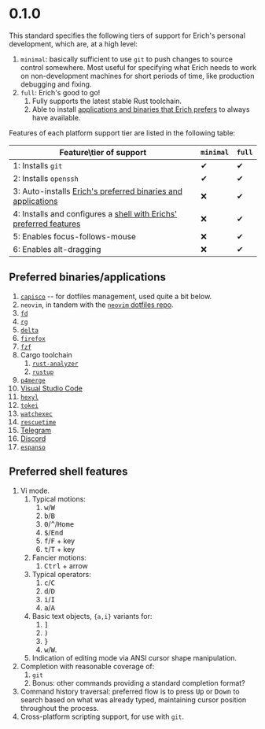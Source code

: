 # 0.1.0

This standard specifies the following tiers of support for Erich's personal
development, which are, at a high level:

1. `minimal`: basically sufficient to use `git` to push changes to source
	control somewhere. Most useful for specifying what Erich needs to work on
	non-development machines for short periods of time, like production
	debugging and fixing.
2. `full`: Erich's good to go!
	1. Fully supports the latest stable Rust toolchain.
	2. Able to install [applications and binaries that Erich
		prefers][preferred-bins] to always have available.

Features of each platform support tier are listed in the following table:

| Feature\tier of support                                                                        | `minimal` | `full` |
| ---------------------------------------------------------------------------------------------- | --------- | ------ |
| 1: Installs `git`                                                                              | ✔         | ✔      |
| 2: Installs `openssh`                                                                          | ✔         | ✔      |
| 3: Auto-installs [Erich's preferred binaries and applications][preferred-bins]                 | ❌        | ✔      |
| 4: Installs and configures a [shell with Erichs' preferred features][preferred-shell-features] | ❌        | ✔      |
| 5: Enables focus-follows-mouse                                                                 | ❌        | ✔      |
| 6: Enables alt-dragging                                                                        | ❌        | ✔      |

[preferred-bins]: #preferred-binaries-applications
[preferred-shell-features]: #preferred-shell-features

## Preferred binaries/applications

1. [`capisco`](https://github.com/erichdongubler/capisco) -- for dotfiles
    management, used quite a bit below.
1. `neovim`, in tandem with the [`neovim` dotfiles
    repo](https://github.com/erichdongubler-dotfiles/neovim).
1. [`fd`](https://github.com/sharkdp/fd)
1. [`rg`](https://github.com/burntsushi/ripgrep)
1. [`delta`](https://github.com/dandavison/delta)
1. [`firefox`](https://firefox.com)
1. [`fzf`](https://github.com/junegunn/fzf)
1. Cargo toolchain
	1. [`rust-analyzer`](https://rust-analyzer.github.io)
	1. [`rustup`](https://rustup.rs)
1. [`p4merge`](https://www.perforce.com/products/helix-core-apps/merge-diff-tool-p4merge)
1. [Visual Studio Code](https://code.visualstudio.com/)
1. [`hexyl`](https://github.com/sharkdp/hexyl)
1. [`tokei`](https://github.com/XAMPPRocky/tokei)
1. [`watchexec`](https://github.com/watchexec/watchexec)
1. [`rescuetime`](https://rescuetime.com)
1. [Telegram](https://telegram.org)
1. [Discord](https://discord.com)
1. [`espanso`](https://espanso.org)

## Preferred shell features

1. Vi mode.
	1. Typical motions:
		1. <kbd>w</kbd>/<kbd>W</kbd>
		1. <kbd>b</kbd>/<kbd>B</kbd>
		1. <kbd>0</kbd>/<kbd>^</kbd>/<kbd>Home</kbd>
		1. <kbd>$</kbd>/<kbd>End</kbd>
		1. <kbd>f</kbd>/<kbd>F</kbd> + key
		1. <kbd>t</kbd>/<kbd>T</kbd> + key
	1. Fancier motions:
		1. <kbd>Ctrl</kbd> + arrow
	1. Typical operators:
		1. <kbd>c</kbd>/<kbd>C</kbd>
		1. <kbd>d</kbd>/<kbd>D</kbd>
		1. <kbd>i</kbd>/<kbd>I</kbd>
		1. <kbd>a</kbd>/<kbd>A</kbd>
	1. Basic text objects, `{a,i}` variants for:
		1. <kbd>]</kbd>
		1. <kbd>)</kbd>
		1. <kbd>}</kbd>
		1. <kbd>w</kbd>/<kbd>W</kbd>.
	1. Indication of editing mode via ANSI cursor shape manipulation.
1. Completion with reasonable coverage of:
	1. `git`
	1. Bonus: other commands providing a standard completion format?
1. Command history traversal: preferred flow is to press <kbd>Up</kbd> or
    <kbd>Down</kbd> to search based on what was already typed, maintaining
    cursor position throughout the process.
1. Cross-platform scripting support, for use with `git`.
